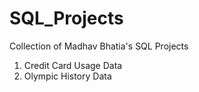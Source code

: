 # SQL_Projects
Collection of Madhav Bhatia's SQL Projects

1. Credit Card Usage Data
2. Olympic History Data
